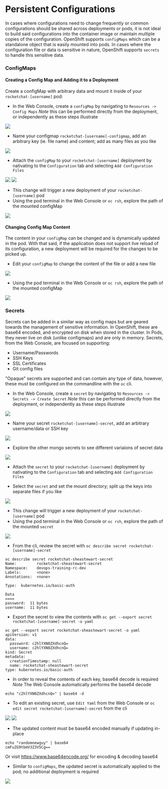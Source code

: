 # Persistent Configurations
In cases where configurations need to change frequently or common configurations should be shared across deployments or pods, it is not ideal to build said configurations into the container image or maintain multiple copies of the configuration. OpenShift supports `configMaps` which can be a standalone object that is easily mounted into pods. In cases where the configuration file or data is sensitive in nature, OpenShift supports `secrets` to handle this sensitive data. 

### ConfigMaps

#### Creating a Config Map and Adding it to a Deployment
Create a configMap with arbitrary data and mount it inside of your `rocketchat-[username]` pod: 

- In the Web Console, create a `configMap` by navigating to `Resources -> Config Maps`
*Note* this can be performed directly from the deployment, or independently as these steps illustrate

![](../assets/07_persistent_config_01.png)

- Name your configmap `rocketchat-[username]-configmap`, add an arbitrary key (ie. file name) and content; add as many files as you like

![](../assets/07_persistent_config_02.png)

- Attach the `configMap` to your `rocketchat-[username]` deployment by nativating to the `Configuration` tab and selecting `Add Configuration Files`

![](../assets/07_persistent_config_03.png)
![](../assets/07_persistent_config_04.png)

- This change will trigger a new deployment of your `rocketchat-[username]` pod
- Using the pod terminal in the Web Console or `oc rsh`, explore the path of the mounted configMap

![](../assets/07_persistent_config_05.png)

#### Changing Config Map Content
The content in your `configMap` can be changed and is dynamically updated in the pod. With that said, if the application does not support live reload of its configuration, a new deployment will be required for the changes to be picked up. 

- Edit your `configMap` to change the content of the file or add a new file

![](../assets/07_persistent_config_06.png)

- Using the pod terminal in the Web Console or `oc rsh`, explore the path of the mounted configMap

![](../assets/07_persistent_config_07.png)



### Secrets
Secrets can be added in a similar way as config maps but are geared towards the management of sensitive information. In OpenShift, these are base64 encoded, and encrypted on disk when stored in the cluster. In Pods, they never live on disk (unlike configmaps) and are only in memory.
Secrets, from the Web Console, are focused on supporting: 
- Username/Passwords
- SSH Keys
- SSL Certificates
- Git config files

"Opaque" secrets are supported and can contain any type of data, however, these must be configured on the commandline with the `oc` cli. 

- In the Web Console, create a `secret` by navigating to `Resources -> Secrets -> Create Secret`
*Note* this can be performed directly from the deployment, or independently as these steps illustrate

![](../assets/07_persistent_config_08.png)


- Name your secret `rocketchat-[username]-secret`, add an arbitrary username/data or SSH key

![](../assets/07_persistent_config_09.png)

- Explore the other mongo secrets to see different variaions of secret data

![](../assets/07_persistent_config_10.png)

- Attach the `secret` to your `rocketchat-[username]` deployment by nativating to the `Configuration` tab and selecting `Add Configuration Files`

- Select the `secret` and set the mount directory; split up the keys into separate files if you like

![](../assets/07_persistent_config_11.png)

- This change will trigger a new deployment of your `rocketchat-[username]` pod
- Using the pod terminal in the Web Console or `oc rsh`, explore the path of the mounted `secret`

![](../assets/07_persistent_config_12.png)

- From the cli, review the secret with `oc describe secret rocketchat-[username]-secret`

```
oc describe secret rocketchat-sheastewart-secret
Name:         rocketchat-sheastewart-secret
Namespace:    devops-training-rc-dev
Labels:       <none>
Annotations:  <none>

Type:  kubernetes.io/basic-auth

Data
====
password:  11 bytes
username:  11 bytes
```

- Export the secret to view the contents with `oc get --export secret rocketchat-[username]-secret -o yaml`

```
oc get --export secret rocketchat-sheastewart-secret -o yaml
apiVersion: v1
data:
  password: c2hlYXN0ZXdhcnQ=
  username: c2hlYXN0ZXdhcnQ=
kind: Secret
metadata:
  creationTimestamp: null
  name: rocketchat-sheastewart-secret
type: kubernetes.io/basic-auth
```

- In order to reveal the contents of each key, base64 decode is required
*Note* The Web Console automatically performs the base64 decode

```
echo "c2hlYXN0ZXdhcnQ=" | base64 -d
```

- To edit an existing secret, use `Edit Yaml` from the Web Console or `oc edit secret rocketchat-[username]-secret` from the cli

![](../assets/07_persistent_config_13.png)
![](../assets/07_persistent_config_14.png)


- The updated content must be base64 encoded manually if updating in-place

```
echo "randomnewguy" | base64
cmFuZG9tbmV3Z3V5Cg==
```

Or visit https://www.base64encode.org/ for encoding & decoding base64
 
- Similar to `configMaps`, the updated secret is automatically applied to the pod; no additional deployment is required

![](../assets/07_persistent_config_15.png)
